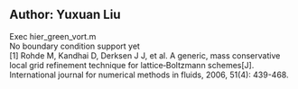 ## Author: Yuxuan Liu  
Exec hier_green_vort.m  
No boundary condition support yet  
[1] Rohde M, Kandhai D, Derksen J J, et al. A generic, mass conservative local grid refinement technique for lattice‐Boltzmann schemes[J]. International journal for numerical methods in fluids, 2006, 51(4): 439-468.  
